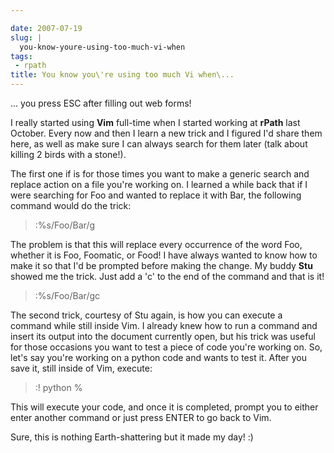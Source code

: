 ```yaml
---

date: 2007-07-19
slug: |
  you-know-youre-using-too-much-vi-when
tags:
 - rpath
title: You know you\'re using too much Vi when\...
---
```


... you press ESC after filling out web forms!

I really started using **Vim** full-time when I started working at
**rPath** last October. Every now and then I learn a new trick and I
figured I'd share them here, as well as make sure I can always search
for them later (talk about killing 2 birds with a stone!).

The first one if is for those times you want to make a generic search
and replace action on a file you're working on. I learned a while back
that if I were searching for Foo and wanted to replace it with Bar, the
following command would do the trick:

> :%s/Foo/Bar/g

The problem is that this will replace every occurrence of the word Foo,
whether it is Foo, Foomatic, or Food! I have always wanted to know how
to make it so that I'd be prompted before making the change. My buddy
**Stu** showed me the trick. Just add a 'c' to the end of the command
and that is it!

> :%s/Foo/Bar/gc

The second trick, courtesy of Stu again, is how you can execute a
command while still inside Vim. I already knew how to run a command and
insert its output into the document currently open, but his trick was
useful for those occasions you want to test a piece of code you're
working on. So, let's say you're working on a python code and wants to
test it. After you save it, still inside of Vim, execute:

> :! python %

This will execute your code, and once it is completed, prompt you to
either enter another command or just press ENTER to go back to Vim.

Sure, this is nothing Earth-shattering but it made my day! :)
